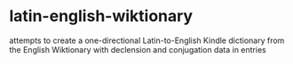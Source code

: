# latin-english-wiktionary
attempts to create a one-directional Latin-to-English Kindle dictionary from the English Wiktionary with declension and conjugation data in entries
